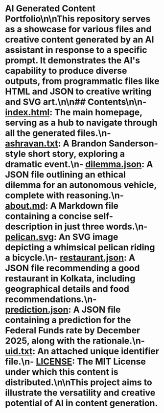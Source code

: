 # AI Generated Content Portfolio\n\nThis repository serves as a showcase for various files and creative content generated by an AI assistant in response to a specific prompt. It demonstrates the AI's capability to produce diverse outputs, from programmatic files like HTML and JSON to creative writing and SVG art.\n\n## Contents\n\n- **[index.html](index.html)**: The main homepage, serving as a hub to navigate through all the generated files.\n- **[ashravan.txt](ashravan.txt)**: A Brandon Sanderson-style short story, exploring a dramatic event.\n- **[dilemma.json](dilemma.json)**: A JSON file outlining an ethical dilemma for an autonomous vehicle, complete with reasoning.\n- **[about.md](about.md)**: A Markdown file containing a concise self-description in just three words.\n- **[pelican.svg](pelican.svg)**: An SVG image depicting a whimsical pelican riding a bicycle.\n- **[restaurant.json](restaurant.json)**: A JSON file recommending a good restaurant in Kolkata, including geographical details and food recommendations.\n- **[prediction.json](prediction.json)**: A JSON file containing a prediction for the Federal Funds rate by December 2025, along with the rationale.\n- **[uid.txt](uid.txt)**: An attached unique identifier file.\n- **[LICENSE](LICENSE)**: The MIT License under which this content is distributed.\n\nThis project aims to illustrate the versatility and creative potential of AI in content generation.